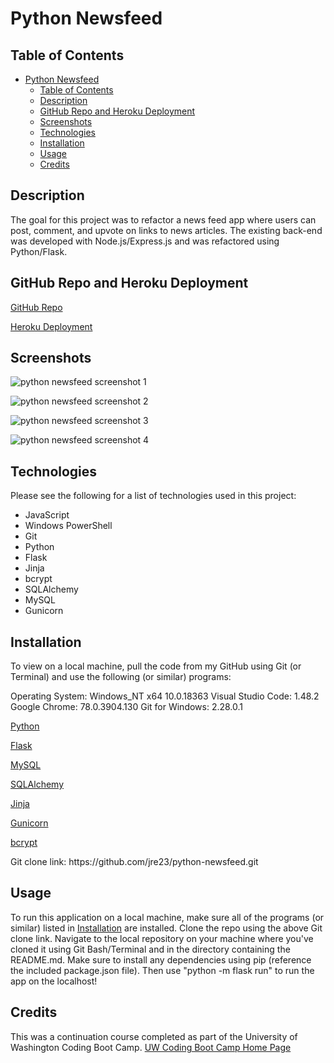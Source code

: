 # Python Newsfeed

## Table of Contents

- [Python Newsfeed](#python-newsfeed)
  - [Table of Contents](#table-of-contents)
  - [Description](#description)
  - [GitHub Repo and Heroku Deployment](#github-repo-and-heroku-deployment)
  - [Screenshots](#screenshots)
  - [Technologies](#technologies)
  - [Installation](#installation)
  - [Usage](#usage)
  - [Credits](#credits)

## Description

The goal for this project was to refactor a news feed app where users can post, comment, and upvote on links to news articles. The existing back-end was developed with Node.js/Express.js and was refactored using Python/Flask.

## GitHub Repo and Heroku Deployment

[GitHub Repo](https://github.com/jre23/python-newsfeed)

[Heroku Deployment]()

## Screenshots

![python newsfeed screenshot 1]()

![python newsfeed screenshot 2]()

![python newsfeed screenshot 3]()

![python newsfeed screenshot 4]()

## Technologies

Please see the following for a list of technologies used in this project:

- JavaScript
- Windows PowerShell
- Git
- Python
- Flask
- Jinja
- bcrypt
- SQLAlchemy
- MySQL
- Gunicorn

## Installation

To view on a local machine, pull the code from my GitHub using Git (or Terminal) and use the following (or similar) programs:

Operating System: Windows_NT x64 10.0.18363
Visual Studio Code: 1.48.2
Google Chrome: 78.0.3904.130
Git for Windows: 2.28.0.1

[Python](https://www.python.org)

[Flask](https://palletsprojects.com/p/flask)

[MySQL](https://www.mysql.com)

[SQLAlchemy](https://www.sqlalchemy.org)

[Jinja](https://palletsprojects.com/p/jinja)

[Gunicorn](https://gunicorn.org/)

[bcrypt](https://pypi.org/project/bcrypt)

Git clone link: htt<span>ps://github.com/jre23/python-newsfeed.git</span>

## Usage

To run this application on a local machine, make sure all of the programs (or similar) listed in [Installation](#Installation) are installed. Clone the repo using the above Git clone link. Navigate to the local repository on your machine where you've cloned it using Git Bash/Terminal and in the directory containing the README.md. Make sure to install any dependencies using pip (reference the included package.json file). Then use "python -m flask run" to run the app on the localhost!

## Credits

This was a continuation course completed as part of the University of Washington Coding Boot Camp. [UW Coding Boot Camp Home Page](https://bootcamp.uw.edu/coding/)
